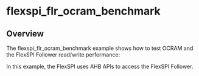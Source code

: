 # flexspi_flr_ocram_benchmark

## Overview
The flexspi_flr_ocram_benchmark example shows how to test OCRAM and the FlexSPI Follower read/write performance:

In this example, the FlexSPI uses AHB APIs to access the FlexSPI Follower.
